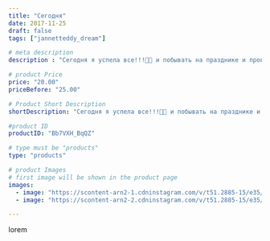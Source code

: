 ```yaml
---
title: "Сегодня"
date: 2017-11-25
draft: false
tags: ["jannetteddy_dream"]

# meta description
description : "Сегодня я успела все!!!🌸🙈 и побывать на празднике и провести мастер//-класс!!! Наконец то получилось выйти в первые за 8 месяцев!!! Так здорово когда можно учит"

# product Price
price: "20.00"
priceBefore: "25.00"

# Product Short Description
shortDescription: "Сегодня я успела все!!!🌸🙈 и побывать на празднике и провести мастер//-класс!!! Наконец то получилось выйти в первые за 8 месяцев!!! Так здорово когда можно учит деток, и видеть как им это нравится, и какие чудесные результаты получаются!!!👏 #мастеркласс #мастеркласснадому #своимируками #учудетейшить #шьюсдетьми"

#product ID
productID: "Bb7VXH_BqQZ"

# type must be "products"
type: "products"

# product Images
# first image will be shown in the product page
images:
  - image: "https://scontent-arn2-1.cdninstagram.com/v/t51.2885-15/e35/23824461_1935935236732975_1128441788747481088_n.jpg?_nc_ht=scontent-arn2-1.cdninstagram.com&_nc_cat=107&_nc_ohc=uld2eOTrmkUAX_ua919&se=7&tp=1&oh=0f7860693c64540fb5c3f384faac2110&oe=605ADB99&ig_cache_key=MTY1NjAxMDI4NTk3NjQzOTY5MA%3D%3D.2"
  - image: "https://scontent-arn2-2.cdninstagram.com/v/t51.2885-15/e35/24124823_102206810564268_936411679229476864_n.jpg?_nc_ht=scontent-arn2-2.cdninstagram.com&_nc_cat=100&_nc_ohc=yCwr9Gn9u4MAX9LJstK&se=7&tp=1&oh=dd66e30ea10b9c13b79775cd5c9193f4&oe=605C6960&ig_cache_key=MTY1NjAxMDMyNDg1Nzc2NTkzNQ%3D%3D.2"

---
```

lorem
